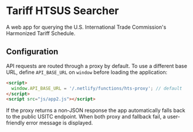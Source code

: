 # Tariff HTSUS Searcher

A web app for querying the U.S. International Trade Commission's Harmonized Tariff Schedule.

## Configuration

API requests are routed through a proxy by default. To use a different base URL, define `API_BASE_URL` on `window` before loading the application:

```html
<script>
  window.API_BASE_URL = '/.netlify/functions/hts-proxy'; // default
</script>
<script src="js/app2.js"></script>
```

If the proxy returns a non‑JSON response the app automatically falls back to the public USITC endpoint. When both proxy and fallback fail, a user-friendly error message is displayed.
